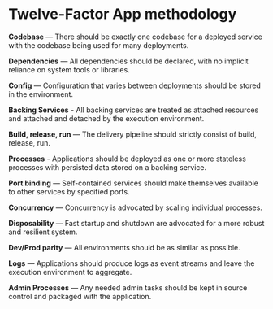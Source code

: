 # Twelve-Factor App methodology

**Codebase** — There should be exactly one codebase for a deployed service with the codebase being used for many deployments.

**Dependencies** — All dependencies should be declared, with no implicit reliance on system tools or libraries.

**Config** — Configuration that varies between deployments should be stored in the environment.

**Backing Services** - All backing services are treated as attached resources and attached and detached by the execution environment.

**Build, release, run** — The delivery pipeline should strictly consist of build, release, run.

**Processes**  - Applications should be deployed as one or more stateless processes with persisted data stored on a backing service.

**Port binding** — Self-contained services should make themselves available to other services by specified ports.

**Concurrency** — Concurrency is advocated by scaling individual processes.

**Disposability** — Fast startup and shutdown are advocated for a more robust and resilient system.

**Dev/Prod parity** — All environments should be as similar as possible.

**Logs** — Applications should produce logs as event streams and leave the execution environment to aggregate.

**Admin Processes** — Any needed admin tasks should be kept in source control and packaged with the application.